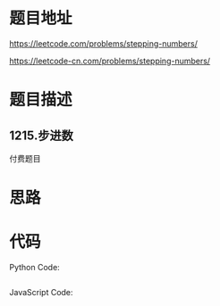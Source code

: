# 题目地址
https://leetcode.com/problems/stepping-numbers/

https://leetcode-cn.com/problems/stepping-numbers/
# 题目描述
## 1215.步进数
付费题目
# 思路

# 代码
Python Code:

```

```
JavaScript Code:

```

```
